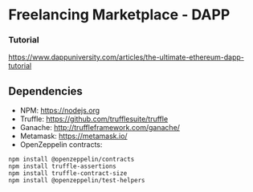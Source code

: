# Freelancing Marketplace - DAPP

### Tutorial
https://www.dappuniversity.com/articles/the-ultimate-ethereum-dapp-tutorial

## Dependencies
- NPM: https://nodejs.org
- Truffle: https://github.com/trufflesuite/truffle
- Ganache: http://truffleframework.com/ganache/
- Metamask: https://metamask.io/
- OpenZeppelin contracts:
```
npm install @openzeppelin/contracts
npm install truffle-assertions
npm install truffle-contract-size
npm install @openzeppelin/test-helpers
```